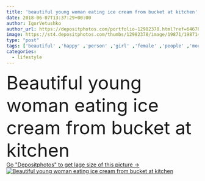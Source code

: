 ```yaml
---
title: 'beautiful young woman eating ice cream from bucket at kitchen'
date: 2018-06-07T13:37:29+00:00
author: IgorVetushko
author_url: https://depositphotos.com/portfolio-12982378.html?ref=64678756
image: https://st4.depositphotos.com/thumbs/12982378/image/19871/198714796/api_thumb_450.jpg?forcejpeg=true
type: "post"
tags: ['beautiful' ,'happy' ,'person' ,'girl' ,'female' ,'people' ,'morning' ,'smile' ,'food' ,'kitchen' ,'edible' ,'spoon' ,'tasty' ,'delicious' ,'appetizing' ,'sweet' ,'breakfast' ,'youth' ,'nutrition' ,'bucket' ,'eat' ,'home' ,'lifestyle' ,'emotional' ,'indoors' ,'alone' ,'attractive' ,'appetite' ,'afro' ,'young adult' ,'black woman' ,'african american' ,'ice cream' ,'Domestic Life' ,'natural light' ]
categories: 
  - lifestyle
---
```

<div aling="center">
            <font size="60"> Beautiful young woman eating ice cream from bucket at kitchen</font>   
</div>
<div>
    <a href='https://st4.depositphotos.com/thumbs/12982378/image/19871/198714796/api_thumb_450.jpg?forcejpeg=true?ref=64678756' target=_blank > Go "Depositphotos" to get lage size of this picture ->
        <img href='https://st4.depositphotos.com/thumbs/12982378/image/19871/198714796/api_thumb_450.jpg?forcejpeg=true?ref=64678756' src='https://st4.depositphotos.com/12982378/19871/i/950/depositphotos_198714796-stock-photo-beautiful-young-woman-eating-ice.jpg?forcejpeg=true' alt='Beautiful young woman eating ice cream from bucket at kitchen' >
    </a>
</div>
